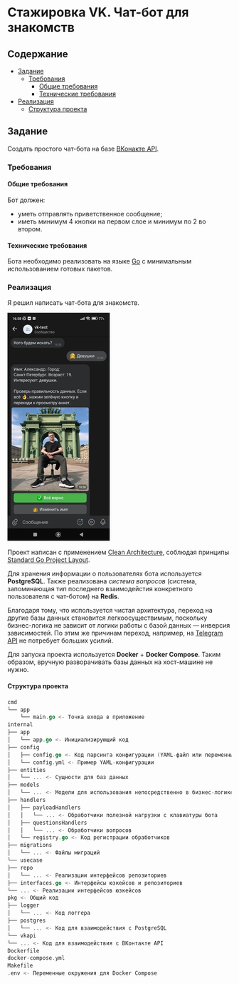 # Стажировка VK. Чат-бот для знакомств

## Содержание

- [Задание](#задание)
  - [Требования](#требования)
    - [Общие требования](#общие-требования)
    - [Технические требования](#технические-требования)
- [Реализация](#реализация)
  - [Структура проекта](#структура-проекта)

## Задание

Создать простого чат-бота на базе [ВКонакте API](https://dev.vk.com/reference).

### Требования

#### Общие требования

Бот должен:

- уметь отправлять приветственное сообщение;
- иметь минимум 4 кнопки на первом слое и минимум по 2 во втором.

#### Технические требования

Бота необходимо реализовать на языке [Go](https://go.dev/) с минимальным использованием готовых пакетов.

### Реализация

Я решил написать чат-бота для знакомств.

![](images/bot.jpg)

Проект написан с применением [Clean Architecture](https://github.com/evrone/go-clean-template), соблюдая принципы 
[Standard Go Project Layout](https://github.com/golang-standards/project-layout).

Для хранения информации о пользователях бота используется **PostgreSQL**. Также реализована *система вопросов* (система,
запоминающая тип последнего взаимодейстия конкретного пользователя с чат-ботом) на **Redis**.

Благодаря тому, что используется чистая архитектура, переход на другие базы данных становится
легкоосуществимым, поскольку бизнес-логика не зависит от логики работы с базой данных — инверсия зависимостей. По этим 
же причинам переход, например, на [Telegram API](https://core.telegram.org/api) не потребует больших усилий.

Для запуска проекта используется **Docker** + **Docker Compose**. Таким образом, вручную разворачивать базы данных на
хост-машине не нужно.

#### Структура проекта

```go
cmd
└── app
    └── main.go <- Точка входа в приложение
internal
├── app
│   └── app.go <- Инициализирующий код
├── config
│   ├── config.go <- Код парсинга конфигурации (YAML-файл или переменные окружения)
│   └── config.yml <- Пример YAML-конфигурации
├── entities
│   └── ... <- Сущности для баз данных
├── models
│   └── ... <- Модели для использования непосредственно в бизнес-логике
├── handlers
│   ├── payloadHandlers
│   │   └── ... <- Обработчики полезной нагрузки с клавиатуры бота
│   ├── questionsHandlers
│   │   └── ... <- Обработчики вопросов
│   └── registry.go <- Код регистрации обработчиков
├── migrations
│   └── ... <- Файлы миграций
└── usecase
├── repo
│   └── ... <- Реализации интерфейсов репозиториев
├── interfaces.go <- Интерфейсы юзкейсов и репозиториев
└── ... <- Реализации интерфейсов юзкейсов
pkg <- Общий код
├── logger
│   └── ... <- Код логгера
├── postgres
│   └── ... <- Код для взаимодействия с PostgreSQL
└── vkapi
└── ... <- Код для взаимодействия с ВКонтакте API
Dockerfile
docker-compose.yml
Makefile
.env <- Переменные окружения для Docker Compose
```

